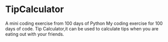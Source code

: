 # TipCalculator
A mini coding exercise from 100 days of Python 
My coding exercise for 100 days of code.
Tip Calculator,it can be used to calculate tips when you are eating out with your friends.
